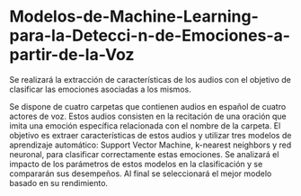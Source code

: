 # Modelos-de-Machine-Learning-para-la-Detecci-n-de-Emociones-a-partir-de-la-Voz
Se realizará la extracción de características de los audios con el objetivo de clasificar las emociones asociadas a los mismos.

Se dispone de cuatro carpetas que contienen audios en español de cuatro actores de voz. Estos audios consisten en la recitación de una oración que imita una emoción específica relacionada con el nombre de la carpeta. El objetivo es extraer características de estos audios y utilizar tres modelos de aprendizaje automático: Support Vector Machine, k-nearest neighbors y red neuronal, para clasificar correctamente estas emociones. Se analizará el impacto de los parámetros de estos modelos en la clasificación y se compararán sus desempeños. Al final se seleccionará el mejor modelo basado en su rendimiento.
